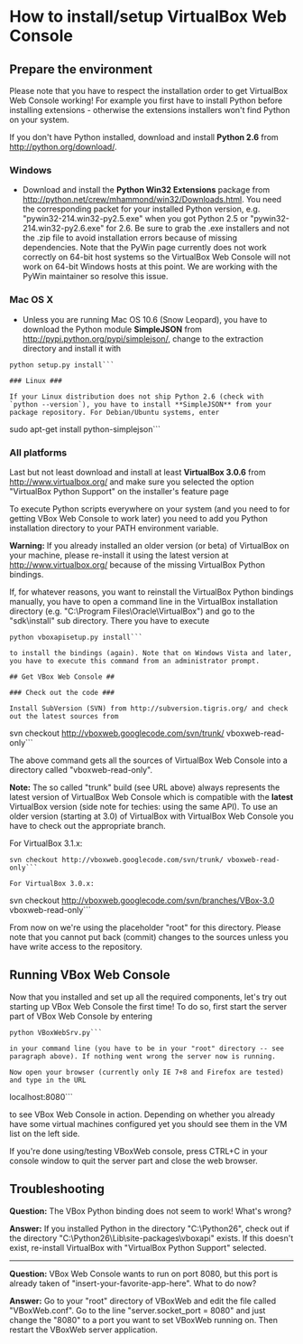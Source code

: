 # How to install/setup VirtualBox Web Console #

## Prepare the environment ##

Please note that you have to respect the installation order to get VirtualBox Web Console working! For example you first have to install Python before installing extensions - otherwise the extensions installers won't find Python on your system.

If you don't have Python installed, download and install **Python 2.6** from http://python.org/download/.

### Windows ###

  * Download and install the **Python Win32 Extensions** package from http://python.net/crew/mhammond/win32/Downloads.html. You need the corresponding packet for your installed Python version, e.g. "pywin32-214.win32-py2.5.exe" when you got Python 2.5 or "pywin32-214.win32-py2.6.exe" for 2.6. Be sure to grab the .exe installers and not the .zip file to avoid installation errors because of missing dependencies. Note that the PyWin page currently does not work correctly on 64-bit host systems so the VirtualBox Web Console will not work on 64-bit Windows hosts at this point. We are working with the PyWin maintainer so resolve this issue.

### Mac OS X ###

  * Unless you are running Mac OS 10.6 (Snow Leopard), you have to download the Python module **SimpleJSON** from http://pypi.python.org/pypi/simplejson/, change to the extraction directory and install it with

```
python setup.py install```

### Linux ###

If your Linux distribution does not ship Python 2.6 (check with `python --version`), you have to install **SimpleJSON** from your package repository. For Debian/Ubuntu systems, enter

```
sudo apt-get install python-simplejson```

### All platforms ###

Last but not least download and install at least **VirtualBox 3.0.6** from http://www.virtualbox.org/ and make sure you selected the option "VirtualBox Python Support" on the installer's feature page

To execute Python scripts everywhere on your system (and you need to for getting VBox Web Console to work later) you need to add you Python installation directory to your PATH environment variable.

**Warning:** If you already installed an older version (or beta) of VirtualBox on your machine, please re-install it using the latest version at http://www.virtualbox.org/ because of the missing VirtualBox Python bindings.

If, for whatever reasons, you want to reinstall the VirtualBox Python bindings manually, you have to open a command line in the VirtualBox installation directory (e.g. "C:\Program Files\Oracle\VirtualBox\") and go to the "sdk\install" sub directory. There you have to execute

```
python vboxapisetup.py install```

to install the bindings (again). Note that on Windows Vista and later, you have to execute this command from an administrator prompt.

## Get VBox Web Console ##

### Check out the code ###

Install SubVersion (SVN) from http://subversion.tigris.org/ and check out the latest sources from

```
svn checkout http://vboxweb.googlecode.com/svn/trunk/ vboxweb-read-only```

The above command gets all the sources of VirtualBox Web Console into a directory called "vboxweb-read-only".

**Note:** The so called "trunk" build (see URL above) always represents the latest version of VirtualBox Web Console which is compatible with the **latest** VirtualBox version (side note for techies: using the same API). To use an older version (starting at 3.0) of VirtualBox with VirtualBox Web Console you have to check out the appropriate branch.

For VirtualBox 3.1.x:
```
svn checkout http://vboxweb.googlecode.com/svn/trunk/ vboxweb-read-only```

For VirtualBox 3.0.x:
```
svn checkout http://vboxweb.googlecode.com/svn/branches/VBox-3.0 vboxweb-read-only```

From now on we're using the placeholder "root" for this directory. Please note that you cannot put back (commit) changes to the sources unless you have write access to the repository.

## Running VBox Web Console ##

Now that you installed and set up all the required components, let's try out starting up
VBox Web Console the first time! To do so, first start the server part of VBox Web Console by entering

```
python VBoxWebSrv.py```

in your command line (you have to be in your "root" directory -- see paragraph above). If nothing went wrong the server now is running.

Now open your browser (currently only IE 7+8 and Firefox are tested) and type in the URL

```
localhost:8080```

to see VBox Web Console in action. Depending on whether you already have some virtual machines configured yet you should see them in the VM list on the left side.

If you're done using/testing VBoxWeb console, press CTRL+C in your console window to quit the server part and close the web browser.

## Troubleshooting ##

**Question:** The VBox Python binding does not seem to work! What's wrong?

**Answer:** If you installed Python in the directory "C:\Python26", check out if the directory "C:\Python26\Lib\site-packages\vboxapi" exists. If this doesn't exist, re-install VirtualBox with "VirtualBox Python Support" selected.


---


**Question:** VBox Web Console wants to run on port 8080, but this port is already taken of "insert-your-favorite-app-here". What to do now?

**Answer:** Go to your "root" directory of VBoxWeb and edit the file called "VBoxWeb.conf". Go to the line "server.socket\_port = 8080" and just change the "8080" to a port you want to set VBoxWeb running on. Then restart the VBoxWeb server application.